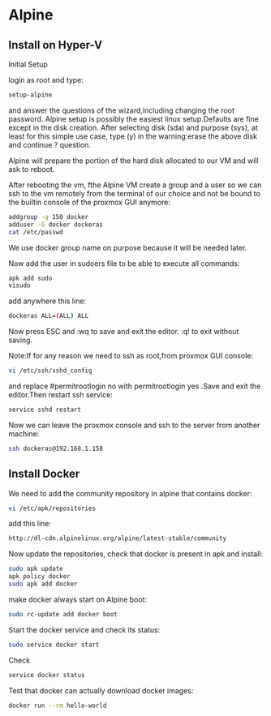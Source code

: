 # Alpine
## Install  on Hyper-V

Initial Setup

login as root and type:
```bash
setup-alpine
```

and answer the questions of the wizard,including changing the root password.
Alpine setup is possibly the easiest linux setup.Defaults are fine except in the disk creation.
After selecting disk (sda) and purpose (sys), at least for this simple use case, type (y) in the warning:erase the above disk and continue ? question.

Alpine will prepare the portion of the hard disk allocated to our VM and will ask to reboot.

After rebooting the vm, fthe Alpine VM create a group and a user so we can ssh to the vm remotely from the terminal of our choice and not be bound to the builtin console of the proxmox GUI anymore:
```bash
addgroup -g 150 docker
adduser -G docker dockeras
cat /etc/passwd
```
We use docker group name on purpose because it will be needed later.

Now add the user in sudoers file to be able to execute all commands:
```bash
apk add sudo
visudo
```
add anywhere this line:
```bash
dockeras ALL=(ALL) ALL
```

Now press ESC and :wq to save and exit the editor. :q! to exit without saving.

Note:If for any reason we need to ssh as root,from proxmox GUI console:
```bash
vi /etc/ssh/sshd_config
```

and replace #permitrootlogin no with permitrootlogin yes .Save and exit the editor.Then restart ssh service:
```bash
service sshd restart
```

Now we can leave the proxmox console and ssh to the server from another machine:
```bash
ssh dockeras@192.168.1.158
```

## Install Docker 

We need to add the community repository in alpine that contains docker:
```bash
vi /etc/apk/repositories
```

add this line:
```bash
http://dl-cdn.alpinelinux.org/alpine/latest-stable/community
```

Now update the repositories, check that docker is present in apk and install:
```bash
sudo apk update
apk policy docker
sudo apk add docker
```
make docker always start on Alpine boot:
```bash
sudo rc-update add docker boot
```

Start the docker service and check its status:
```bash
sudo service docker start
```

Check
```bash
service docker status
```

Test that docker can actually download docker images:
```bash
docker run --rm hello-world
```
